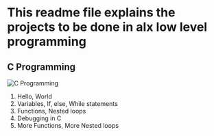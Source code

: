 # This readme file explains the projects to be done in alx low level programming

## C Programming 

![C Programming](https://user-images.githubusercontent.com/59466195/158982811-da253481-943b-4ab5-a887-833076a2b0b4.png)

1. Hello, World 
2. Variables, If, else, While statements
3. Functions, Nested loops 
4. Debugging in C
5. More Functions, More Nested loops
